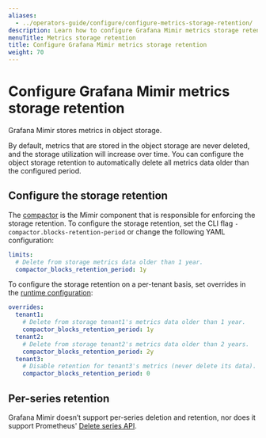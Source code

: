 ```yaml
---
aliases:
  - ../operators-guide/configure/configure-metrics-storage-retention/
description: Learn how to configure Grafana Mimir metrics storage retention.
menuTitle: Metrics storage retention
title: Configure Grafana Mimir metrics storage retention
weight: 70
---
```


# Configure Grafana Mimir metrics storage retention

Grafana Mimir stores metrics in object storage.

By default, metrics that are stored in the object storage are never deleted, and the storage utilization will increase over time.
You can configure the object storage retention to automatically delete all metrics data older than the configured period.

## Configure the storage retention

The [compactor](../../references/architecture/components/compactor/) is the Mimir component that is responsible for enforcing the storage retention.
To configure the storage retention, set the CLI flag `-compactor.blocks-retention-period` or change the following YAML configuration:

```yaml
limits:
  # Delete from storage metrics data older than 1 year.
  compactor_blocks_retention_period: 1y
```

To configure the storage retention on a per-tenant basis, set overrides in the [runtime configuration](../about-runtime-configuration/):

```yaml
overrides:
  tenant1:
    # Delete from storage tenant1's metrics data older than 1 year.
    compactor_blocks_retention_period: 1y
  tenant2:
    # Delete from storage tenant2's metrics data older than 2 years.
    compactor_blocks_retention_period: 2y
  tenant3:
    # Disable retention for tenant3's metrics (never delete its data).
    compactor_blocks_retention_period: 0
```

## Per-series retention

Grafana Mimir doesn’t support per-series deletion and retention, nor does it support Prometheus' [Delete series API](https://prometheus.io/docs/prometheus/latest/querying/api/#delete-series).
